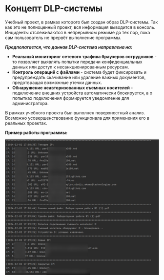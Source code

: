 # Концепт DLP-системы

Учебный проект, в рамках которого был создан образ DLP-системы. Так как это не полноценный проект, вся информация выводится в консоль. Инциденты отслеживаются в непрерывном режиме до тех пор, пока сам пользователь не прервёт выполнение программы. 

***Предполагается, что данная DLP-система направлена на:***
- **Реальный мониторинг сетевого трафика браузеров сотрудников** - то позволяет выявлять попытки передачи конфиденциальных данных или доступ к несанкционированным ресурсам.
- **Контроль операций с файлами** - система будет фиксировать и предупреждать скачивание или удаление важных документов, предотвращая возможные утечки данных.
- **Обнаружение неавторизованных съемных носителей** - подключение внешних устройств автоматически блокируется, а о попытках подключения формируется уведомление для администратора.

В рамках учебного проекта был выполнен поверхностный анализ. Возможно усовершенствование функционала для применения его в реальных проектах.

**Пример работы программы:**

![](./screens_DLP/1.png)
